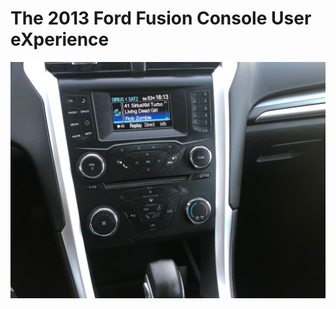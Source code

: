 # The 2013 Ford Fusion Console User eXperience

![alt text](../assets/fordfusion2013.jpg "Fusion Console")
